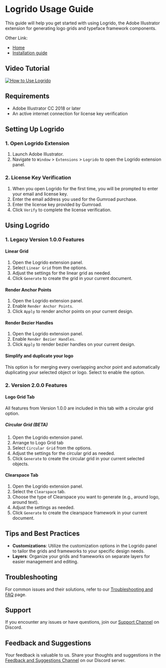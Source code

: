 # Logrido Usage Guide

This guide will help you get started with using Logrido, the Adobe Illustrator extension for generating logo grids and typeface framework components. 

Other Link:
- [Home](https://github.com/valuphic/Logrido/)
- [Installation guide](installation-guide.md)

## Video Tutorial
[![How to Use Logrido](https://img.youtube.com/vi/MHASKq7EMFc/0.jpg)](https://www.youtube.com/watch?v=MHASKq7EMFc)

## Requirements

- Adobe Illustrator CC 2018 or later
- An active internet connection for license key verification

## Setting Up Logrido

### 1. Open Logrido Extension

1. Launch Adobe Illustrator.
2. Navigate to `Window` > `Extensions` > `Logrido` to open the Logrido extension panel.

### 2. License Key Verification

1. When you open Logrido for the first time, you will be prompted to enter your email and license key.
2. Enter the email address you used for the Gumroad purchase.
3. Enter the license key provided by Gumroad.
4. Click `Verify` to complete the license verification.

## Using Logrido

### 1. Legacy Version 1.0.0  Features

#### Linear Grid

1. Open the Logrido extension panel.
2. Select `Linear Grid` from the options.
3. Adjust the settings for the linear grid as needed.
4. Click `Generate` to create the grid in your current document.

#### Render Anchor Points

1. Open the Logrido extension panel.
2. Enable `Render Anchor Points`.
3. Click `Apply` to render anchor points on your current design.

#### Render Bezier Handles

1. Open the Logrido extension panel.
2. Enable `Render Bezier Handles`.
3. Click `Apply` to render bezier handles on your current design.

#### Simplify and duplicate your logo
This option is for merging every overlapping anchor point and automatically duplicating your selected object or logo. Select to enable the option.

### 2. Version 2.0.0 Features

#### Logo Grid Tab

All features from Version 1.0.0 are included in this tab with a circular grid option.

##### Circular Grid (BETA)

1. Open the Logrido extension panel.
2. Arrange to Logo Grid tab
3. Select `Circular Grid` from the options.
4. Adjust the settings for the circular grid as needed.
5. Click `Generate` to create the circular grid in your current selected objects.

#### Clearspace Tab

1. Open the Logrido extension panel.
2. Select the `Clearspace` tab.
3. Choose the type of Clearspace you want to generate (e.g., around logo, around text).
4. Adjust the settings as needed.
5. Click `Generate` to create the clearspace framework in your current document.

## Tips and Best Practices

- **Customizations**: Utilize the customization options in the Logrido panel to tailor the grids and frameworks to your specific design needs.
- **Layers**: Organize your grids and frameworks on separate layers for easier management and editing.

## Troubleshooting

For common issues and their solutions, refer to our [Troubleshooting and FAQ](docs/faq.md) page.

## Support

If you encounter any issues or have questions, join our [Support Channel](https://discord.gg/mvqVy4uyKU) on Discord.

## Feedback and Suggestions

Your feedback is valuable to us. Share your thoughts and suggestions in the [Feedback and Suggestions Channel](https://discord.gg/DjJ4dF4V) on our Discord server.

